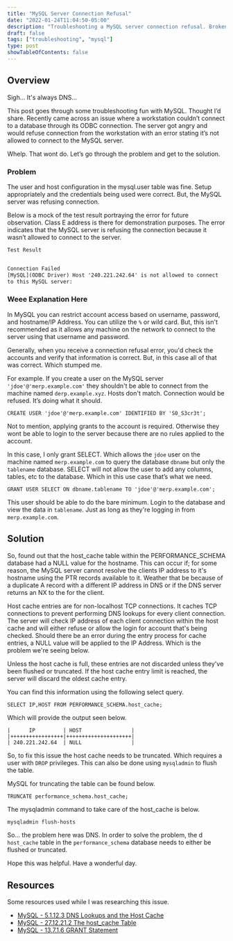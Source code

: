 ```yaml
---
title: "MySQL Server Connection Refusal"
date: "2022-01-24T11:04:50-05:00"
description: "Troubleshooting a MySQL server connection refusal. Broken host_cache table entry."
draft: false
tags: ["troubleshooting", "mysql"]
type: post
showTableOfContents: false
---
```


## Overview

Sigh... It's always DNS...

This post goes through some troubleshooting fun with MySQL. Thought I’d 
share. Recently came across an issue where a workstation couldn’t connect 
to a database through its ODBC connection. The server got angry and would 
refuse connection from the workstation with an error stating it’s not 
allowed to connect to the MySQL server.

Whelp. That wont do. Let’s go through the problem and get to the solution.

### Problem

The user and host configuration in the mysql.user table was fine. Setup 
appropriately and the credentials being used were correct. But, the MySQL 
server was refusing connection.

Below is a mock of the test result portraying the error for future 
observation. Class E address is there for demonstration purposes. The 
error indicates that the MySQL server is refusing the connection because 
it wasn’t allowed to connect to the server.

```txt
Test Result


Connection Failed
[MySQL](ODBC Driver) Host '240.221.242.64' is not allowed to connect 
to this MySQL server:
```

### Weee Explanation Here

In MySQL you can restrict account access based on username, password, 
and hostname/IP Address. You can utilize the ```%``` or wild card. But, 
this isn't recommended as it allows any machine on the network to connect 
to the server using that username and password.

Generally, when you receive a connection refusal error, you'd check the 
accounts and verify that information is correct. But, in this case all of 
that was correct. Which stumped me.

For example. If you create a user on the MySQL server 
```'jdoe'@'merp.example.com'``` they  shouldn't be able to connect from 
the machine named ```derp.example.xyz```. Hosts don't match. Connection 
would be refused. It’s doing what it should.

```mysql
CREATE USER 'jdoe'@'merp.example.com' IDENTIFIED BY 'S0_S3cr3t';
```

Not to mention, applying grants to the account is required. Otherwise 
they wont be able to login to the server because there are no rules applied 
to the account.

In this case, I only grant SELECT. Which allows the ```jdoe``` user on 
the machine named ```merp.example.com``` to query the database ```dbname``` 
but only the ```tablename``` database. SELECT will not allow the user 
to add any columns, tables, etc to the database. Which in this use case 
that’s what we need.

```mysql
GRANT USER SELECT ON dbname.tablename TO 'jdoe'@'merp.example.com';
```

This user should be able to do the bare minimum. Login to the database 
and view the data in ```tablename```. Just as long as they're logging in 
from ```merp.example.com```.

## Solution

So, found out that the host_cache table within the PERFORMANCE_SCHEMA database 
had a NULL value for the hostname. This can occur if; for some reason, the 
MySQL server cannot resolve the clients IP address to it's hostname using 
the PTR records available to it. Weather that be because of a duplicate 
A record with a different IP address in DNS or if the DNS server returns 
an NX to the for the client.

Host cache entries are for non-localhost TCP connections. It caches TCP 
connections to prevent performing DNS lookups for every client connection. 
The server will check IP address of each client connection within the host 
cache and will either refuse or allow the login for account that's being 
checked. Should there be an error during the entry process for cache entries, 
a NULL value will be applied to the IP Address. Which is the problem we're 
seeing below.

Unless the host cache is full, these entries are not discarded unless 
they've been flushed or truncated. If the host cache entry limit is 
reached, the server will discard the oldest cache entry.

You can find this information using the following select query.

```mysql
SELECT IP,HOST FROM PERFORMANCE_SCHEMA.host_cache;
```

Which will provide the output seen below. 

```mysql
|      IP         | HOST                |
|+++++++++++++++++|+++++++++++++++++++++|
| 240.221.242.64  | NULL                |
```

So, to fix this issue the host cache needs to be truncated. Which requires 
a user with ```DROP``` privileges. This can also be done using ```mysqladmin``` 
to flush the table.

MySQL for truncating the table can be found below.

```mysql
TRUNCATE performance_schema.host_cache;
```

The mysqladmin command to take care of the host_cache is below.

```sh
mysqladmin flush-hosts
```

So... the problem here was DNS. In order to solve the problem, the d
```host_cache``` table in the ```performance_schema``` database needs to 
either be flushed or truncated. 

Hope this was helpful. Have a wonderful day.

## Resources

Some resources used while I was researching this issue.

- [MySQL - 5.1.12.3 DNS Lookups and the Host Cache](https://dev.mysql.com/doc/refman/8.0/en/host-cache.html)
- [MySQL - 27.12.21.2 The host_cache Table](https://dev.mysql.com/doc/refman/8.0/en/performance-schema-host-cache-table.html)
- [MySQL - 13.7.1.6 GRANT Statement](https://dev.mysql.com/doc/refman/8.0/en/grant.html)
